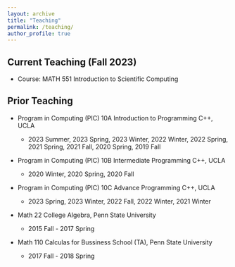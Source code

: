 ```yaml
---
layout: archive
title: "Teaching"
permalink: /teaching/
author_profile: true
---
```


<!-- * <b> [Enrollment Notice for Spring 2023] </b> We do not offer PTE numbers for PIC courses. The only way to enroll is through MyUCLA official waitlist. We will manually enroll all waitlist students by the end of Week 2. 
* Some useful information on installing C++ compilers and related Q&A. [PLEASE READ!](../_teaching/compilers.md)


-->


Current Teaching (Fall 2023)
---
* Course: MATH  551 Introduction to Scientific Computing

  
<!--
* All course-related materials are posted on [BruinLearn](http://bruinlearn.ucla.edu), including the syllabus, lecture slides, office hours information, etc. You need to log in to view the materials.
* A high level description of PIC course content can be found [here](https://ww3.math.ucla.edu/courses/). 
-->

<!-- Program in Computing (PIC) 10A Introduction to Programming C++
* Time MWF 1:25 -- 2:15 pm
* Location Mathematical Sciences 5200

We are going to have a fully in-person quarter. Most of class activities, including both the midterm and final exams, will take place in-person. 
* The tentative schedule of this quarter can be found [here](../files/schedule_10a_2022spring.pdf). 
* The syllabus can be found [here](../files/syllabus_10a_2022spring.pdf). 
* <u> 
-->

Prior Teaching
---
* Program in Computing (PIC) 10A Introduction to Programming C++, UCLA
  * 2023 Summer, 2023 Spring, 2023 Winter, 2022 Winter, 2022 Spring, 2021 Spring, 2021 Fall, 2020 Spring, 2019 Fall
  
* Program in Computing (PIC) 10B Intermediate Programming C++, UCLA
  * 2020 Winter, 2020 Spring, 2020 Fall

* Program in Computing (PIC) 10C Advance Programming C++, UCLA
  * 2023 Spring, 2023 Winter, 2022 Fall, 2022 Winter, 2021 Winter

* Math 22 College Algebra, Penn State University
  * 2015 Fall - 2017 Spring

* Math 110 Calculas for Bussiness School (TA), Penn State University
  * 2017 Fall - 2018 Spring
